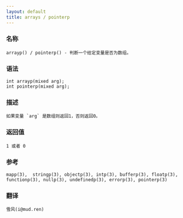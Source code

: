 ```yaml
---
layout: default
title: arrays / pointerp
---
```


### 名称

    arrayp() / pointerp() - 判断一个给定变量是否为数组。

### 语法

    int arrayp(mixed arg);
    int pointerp(mixed arg);

### 描述

    如果变量 `arg` 是数组则返回1，否则返回0。

### 返回值

    1 或者 0

### 参考

    mapp(3),  stringp(3), objectp(3), intp(3), bufferp(3), floatp(3), functionp(3), nullp(3), undefinedp(3), errorp(3), pointerp(3)

### 翻译

    雪风(i@mud.ren)
